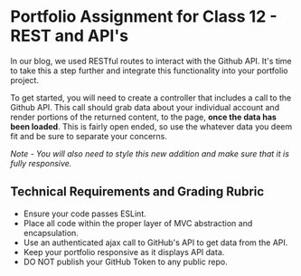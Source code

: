 # Portfolio Assignment for Class 12 - REST and API's

In our blog, we used RESTful routes to interact with the Github API.  It's time to take this a step further and integrate this functionality into your portfolio project.

To get started, you will need to create a controller that includes a call to the Github API. This call should grab data about your individual account and render portions of the returned content, to the page, **once the data has been loaded**.  This is fairly open ended, so use the whatever data you deem fit and be sure to separate your concerns.

*Note - You will also need to style this new addition and make sure that it is fully responsive.*

## Technical Requirements and Grading Rubric
 - Ensure your code passes ESLint.
 - Place all code within the proper layer of MVC abstraction and encapsulation.
 - Use an authenticated ajax call to GitHub's API to get data from the API.
 - Keep your portfolio responsive as it displays API data.
 - DO NOT publish your GitHub Token to any public repo.
